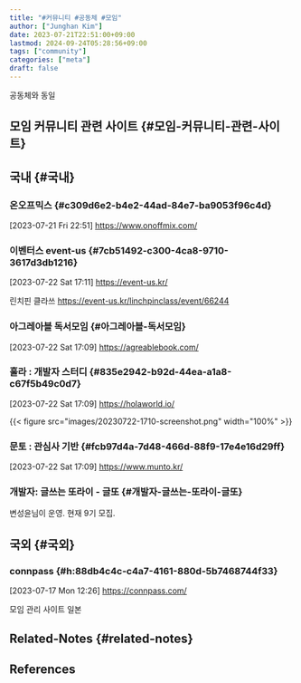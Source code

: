 ```yaml
---
title: "#커뮤니티 #공동체 #모임"
author: ["Junghan Kim"]
date: 2023-07-21T22:51:00+09:00
lastmod: 2024-09-24T05:28:56+09:00
tags: ["community"]
categories: ["meta"]
draft: false
---
```


공동체와 동일


## 모임 커뮤니티 관련 사이트 {#모임-커뮤니티-관련-사이트}


## 국내 {#국내}




### 온오프믹스 {#c309d6e2-b4e2-44ad-84e7-ba9053f96c4d}

<span class="timestamp-wrapper"><span class="timestamp">[2023-07-21 Fri 22:51]</span></span> <https://www.onoffmix.com/>


### 이벤터스 event-us {#7cb51492-c300-4ca8-9710-3617d3db1216}

<span class="timestamp-wrapper"><span class="timestamp">[2023-07-22 Sat 17:11]</span></span> <https://event-us.kr/>

린치핀 클라쓰 <https://event-us.kr/linchpinclass/event/66244>


### 아그레아블 독서모임 {#아그레아블-독서모임}

<span class="timestamp-wrapper"><span class="timestamp">[2023-07-22 Sat 17:09]</span></span> <https://agreablebook.com/>


### 훌라 : 개발자 스터디 {#835e2942-b92d-44ea-a1a8-c67f5b49c0d7}

<span class="timestamp-wrapper"><span class="timestamp">[2023-07-22 Sat 17:09]</span></span> <https://holaworld.io/>

{{< figure src="images/20230722-1710-screenshot.png" width="100%" >}}


### 문토 : 관심사 기반 {#fcb97d4a-7d48-466d-88f9-17e4e16d29ff}

<span class="timestamp-wrapper"><span class="timestamp">[2023-07-22 Sat 17:09]</span></span> <https://www.munto.kr/>


### 개발자: 글쓰는 또라이 - 글또 {#개발자-글쓰는-또라이-글또}



변성윤님이 운영. 현재 9기 모집.


## 국외 {#국외}




### connpass {#h:88db4c4c-c4a7-4161-880d-5b7468744f33}

<span class="timestamp-wrapper"><span class="timestamp">[2023-07-17 Mon 12:26]</span></span> <https://connpass.com/>

모임 관리 사이트 일본


## Related-Notes {#related-notes}

## References

<style>.csl-entry{text-indent: -1.5em; margin-left: 1.5em;}</style><div class="csl-bib-body">
</div>

